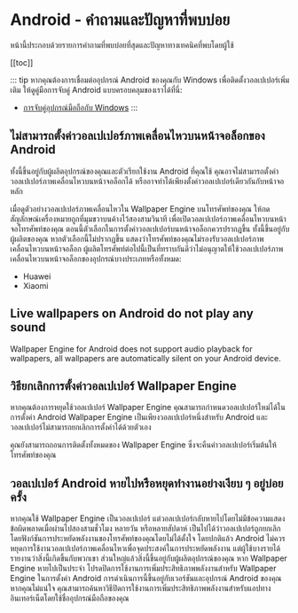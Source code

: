 # Android - คำถามและปัญหาที่พบบ่อย

หน้านี้ประกอบด้วยรายการคำถามที่พบบ่อยที่สุดและปัญหาทางเทคนิคที่พบโดยผู้ใช้

[[toc]]

::: tip
หากคุณต้องการเชื่อมต่ออุปกรณ์ Android ของคุณกับ Windows เพื่อติดตั้งวอลเปเปอร์เพิ่มเติม ให้ดูคู่มือการจับคู่ Android แบบครอบคลุมของเราได้ที่นี่:

* [การจับคู่อุปกรณ์มือถือกับ Windows](/mobile/pairing.html)
:::

## ไม่สามารถตั้งค่าวอลเปเปอร์ภาพเคลื่อนไหวบนหน้าจอล็อกของ Android

ทั้งนี้ขึ้นอยู่กับผู้ผลิตอุปกรณ์ของคุณและตัวเรียกใช้งาน Android ที่คุณใช้ คุณอาจไม่สามารถตั้งค่าวอลเปเปอร์ภาพเคลื่อนไหวบนหน้าจอล็อกได้ หรืออาจทำได้เพียงตั้งค่าวอลเปเปอร์เดียวกันกับหน้าจอหลัก

เมื่อดูตัวอย่างวอลเปเปอร์ภาพเคลื่อนไหวใน Wallpaper Engine บนโทรศัพท์ของคุณ ให้กดสัญลักษณ์เครื่องหมายถูกที่มุมขวาบนค้างไว้สองสามวินาที เพื่อเปิดวอลเปเปอร์ภาพเคลื่อนไหวบนหน้าจอโทรศัพท์ของคุณ ตอนนี้ตัวเลือกในการตั้งค่าวอลเปเปอร์บนหน้าจอล็อกควรปรากฏขึ้น ทั้งนี้ขึ้นอยู่กับผู้ผลิตของคุณ หากตัวเลือกนี้ไม่ปรากฏขึ้น แสดงว่าโทรศัพท์ของคุณไม่รองรับวอลเปเปอร์ภาพเคลื่อนไหวบนหน้าจอล็อก ผู้ผลิตโทรศัพท์ต่อไปนี้เป็นที่ทราบกันดีว่าไม่อนุญาตให้ใช้วอลเปเปอร์ภาพเคลื่อนไหวบนหน้าจอล็อกของอุปกรณ์บางประเภทหรือทั้งหมด:

* Huawei
* Xiaomi

## Live wallpapers on Android do not play any sound

Wallpaper Engine for Android does not support audio playback for wallpapers, all wallpapers are automatically silent on your Android device.

## วิธียกเลิกการตั้งค่าวอลเปเปอร์ Wallpaper Engine

หากคุณต้องการหยุดใช้วอลเปเปอร์ Wallpaper Engine คุณสามารถกำหนดวอลเปเปอร์ใหม่ได้ในการตั้งค่า Android Wallpaper Engine เป็นเพียงวอลเปเปอร์หนึ่งสำหรับ Android และวอลเปเปอร์ไม่สามารถยกเลิกการตั้งค่าได้ด้วยตัวเอง

คุณยังสามารถถอนการติดตั้งทั้งหมดของ Wallpaper Engine ซึ่งจะคืนค่าวอลเปเปอร์เริ่มต้นให้โทรศัพท์ของคุณ

## วอลเปเปอร์ Android หายไปหรือหยุดทำงานอย่างเงียบ ๆ อยู่บ่อยครั้ง

หากคุณใช้ Wallpaper Engine เป็นวอลเปเปอร์ แต่วอลเปเปอร์กลับหายไปโดยไม่มีข้อความแสดงข้อผิดพลาดเมื่อผ่านไปสองสามชั่วโมง หลายวัน หรือหลายสัปดาห์ เป็นไปได้ว่าวอลเปเปอร์ถูกยกเลิกโดยฟังก์ชันการประหยัดพลังงานของโทรศัพท์ของคุณโดยไม่ได้ตั้งใจ โดยปกติแล้ว Android ไม่ควรหยุดการใช้งานวอลเปเปอร์ภาพเคลื่อนไหวเพื่อจุดประสงค์ในการประหยัดพลังงาน แต่ผู้ใช้บางรายได้รายงานว่าสิ่งนี้เกิดขึ้นกับพวกเขา ส่วนใหญ่แล้วสิ่งนี้ขึ้นอยู่กับผู้ผลิตอุปกรณ์ของคุณ หาก Wallpaper Engine หายไปเป็นประจำ โปรดปิดการใช้งานการเพิ่มประสิทธิภาพพลังงานสำหรับ Wallpaper Engine ในการตั้งค่า Android การดำเนินการนี้ขึ้นอยู่กับเวอร์ชันและอุปกรณ์ Android ของคุณ หากคุณไม่แน่ใจ คุณสามารถค้นหาวิธีปิดการใช้งานการเพิ่มประสิทธิภาพพลังงานสำหรับแอปทางอินเทอร์เน็ตโดยใช้ชื่ออุปกรณ์มือถือของคุณ